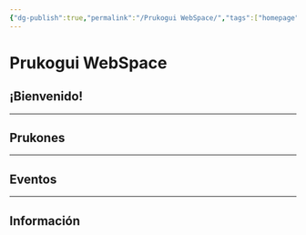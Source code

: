 ```yaml
---
{"dg-publish":true,"permalink":"/Prukogui WebSpace/","tags":["homepage","gardenEntry"],"dgShowLocalGraph":true,"dgShowFileTree":true,"dgEnableSearch":true,"dgShowToc":true,"dgLinkPreview":true,"dgShowTags":true}
---
```


# Prukogui WebSpace
## ¡Bienvenido!

---
## Prukones

---
## Eventos

---
## Información